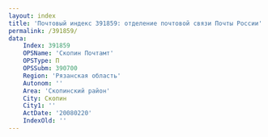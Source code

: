 ```yaml
---
layout: index
title: 'Почтовый индекс 391859: отделение почтовой связи Почты России'
permalink: /391859/
data:
    Index: 391859
    OPSName: 'Скопин Почтамт'
    OPSType: П
    OPSSubm: 390700
    Region: 'Рязанская область'
    Autonom: ''
    Area: 'Скопинский район'
    City: Скопин
    City1: ''
    ActDate: '20080220'
    IndexOld: ''
---
```

